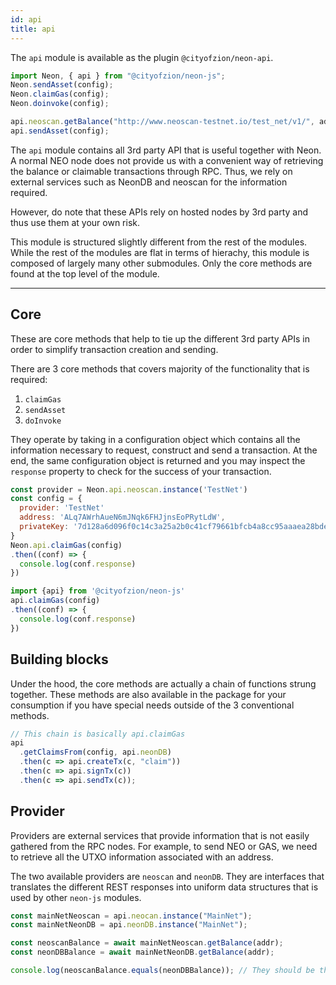 ```yaml
---
id: api
title: api
---
```


The `api` module is available as the plugin `@cityofzion/neon-api`.

```js
import Neon, { api } from "@cityofzion/neon-js";
Neon.sendAsset(config);
Neon.claimGas(config);
Neon.doinvoke(config);

api.neoscan.getBalance("http://www.neoscan-testnet.io/test_net/v1/", address);
api.sendAsset(config);
```

The `api` module contains all 3rd party API that is useful together with Neon. A normal NEO node does not provide us with a convenient way of retrieving the balance or claimable transactions through RPC. Thus, we rely on external services such as NeonDB and neoscan for the information required.

However, do note that these APIs rely on hosted nodes by 3rd party and thus use them at your own risk.

This module is structured slightly different from the rest of the modules. While the rest of the modules are flat in terms of hierachy, this module is composed of largely many other submodules. Only the core methods are found at the top level of the module.

---

## Core

These are core methods that help to tie up the different 3rd party APIs in order to simplify transaction creation and sending.

There are 3 core methods that covers majority of the functionality that is required:

1. `claimGas`
2. `sendAsset`
3. `doInvoke`

They operate by taking in a configuration object which contains all the information necessary to request, construct and send a transaction. At the end, the same configuration object is returned and you may inspect the `response` property to check for the success of your transaction.

```js
const provider = Neon.api.neoscan.instance('TestNet')
const config = {
  provider: 'TestNet'
  address: 'ALq7AWrhAueN6mJNqk6FHJjnsEoPRytLdW',
  privateKey: '7d128a6d096f0c14c3a25a2b0c41cf79661bfcb4a8cc95aaaea28bde4d732344'
}
Neon.api.claimGas(config)
.then((conf) => {
  console.log(conf.response)
})

import {api} from '@cityofzion/neon-js'
api.claimGas(config)
.then((conf) => {
  console.log(conf.response)
})
```

## Building blocks

Under the hood, the core methods are actually a chain of functions strung together. These methods are also available in the package for your consumption if you have special needs outside of the 3 conventional methods.

```js
// This chain is basically api.claimGas
api
  .getClaimsFrom(config, api.neonDB)
  .then(c => api.createTx(c, "claim"))
  .then(c => api.signTx(c))
  .then(c => api.sendTx(c));
```

## Provider

Providers are external services that provide information that is not easily gathered from the RPC nodes. For example, to send NEO or GAS, we need to retrieve all the UTXO information associated with an address.

The two available providers are `neoscan` and `neonDB`. They are interfaces that translates the different REST responses into uniform data structures that is used by other `neon-js` modules.

```js
const mainNetNeoscan = api.neocan.instance("MainNet");
const mainNetNeonDB = api.neonDB.instance("MainNet");

const neoscanBalance = await mainNetNeoscan.getBalance(addr);
const neonDBBalance = await mainNetNeonDB.getBalance(addr);

console.log(neoscanBalance.equals(neonDBBalance)); // They should be the same datastructure with the same information
```
